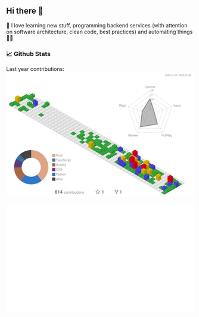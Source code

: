 ## Hi there 👋

🧙 I love learning new stuff, programming backend services (with attention on software architecture, clean code, best practices) and automating things 🦸‍♂️

### 📈 Github Stats
Last year contributions:
![Contributions by commits](profile-3d-contrib/3d-stats.svg)

![Stats Overview](generated/overview.svg)
<!--
**olich97/olich97** is a ✨ _special_ ✨ repository because its `README.md` (this file) appears on your GitHub profile.

Here are some ideas to get you started:

- 🔭 I’m currently working on ...
- 🌱 I’m currently learning ...
- 👯 I’m looking to collaborate on ...
- 🤔 I’m looking for help with ...
- 💬 Ask me about ...
- 📫 How to reach me: ...
- 😄 Pronouns: ...
- ⚡ Fun fact: ...
-->
